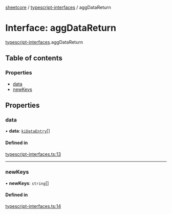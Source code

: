[sheetcore](../docs.md) / [typescript-interfaces](../modules/typescript_interfaces.md) / aggDataReturn

# Interface: aggDataReturn

[typescript-interfaces](../modules/typescript_interfaces.md).aggDataReturn

## Table of contents

### Properties

- [data](typescript_interfaces.aggDataReturn.md#data)
- [newKeys](typescript_interfaces.aggDataReturn.md#newkeys)

## Properties

### data

• **data**: [`kiDataEntry`](typescript_interfaces.kiDataEntry.md)[]

#### Defined in

[typescript-interfaces.ts:13](https://github.com/texas-mcallen-mission/sheetCore/blob/adbb6f0/typescript-interfaces.ts#L13)

___

### newKeys

• **newKeys**: `string`[]

#### Defined in

[typescript-interfaces.ts:14](https://github.com/texas-mcallen-mission/sheetCore/blob/adbb6f0/typescript-interfaces.ts#L14)
